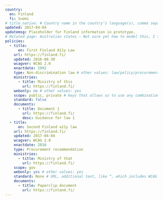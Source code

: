 ```yaml
---
country:
  en: Finland
  fi: Suomi
# title_native: # Country name in the country’s language(s), comma separated. For Switzerland: Schweiz, Suisse, Svizzera, Svizra
updated: 2017-04-04
updatemsg: Placeholder for Finland information in prototype.
# Related page: Australian states – Not sure yet how to model this, I tend to not have this
policies:
  - title:
      en: First Finland A11y Law
    url: https://finland.fi/
    updated: 2016-08-30
    wcagver: WCAG 2.0
    enactdate: 1992
    type: Non-discrimination law # other values: law/policy/procurement
    ministries:
      - title: Ministry of this
        url: https://finland.fi/
    webonly: no # other values: yes
    scope: public, private # keys that allows us to use any combination
    standard: false
    documents:
      - title: Document 1
        url: https://finland.fi/
        desc: Guidance for law 1
  - title:  
      en: Second Finland a11y law
    url: https://finland.fi/
    updated: 2017-04-04
    wcagver: WCAG 2.0
    enactdate: 2016
    type: Procurement recommendation
    ministries:
      - title: Ministry of that
        url: https://finland.fi/
    scope: gov
    webonly: yes # other values: yes
    standard: None # URL, additional text, like “, which includes WCAG 2.0 verbatim without modifications for Web content, and WCAG 2.0 as interpreted by WCAG2ICT for non-Web documentation and software.” is taken programatically from the standards.yaml document in _data to avoid different text for the same content.
    documents:
      - title: Paperclip document
        url: https://finland.fi/
---
```

